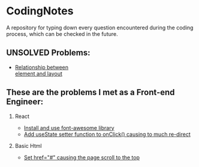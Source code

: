 # CodingNotes

A repository for typing down every question encountered during the coding process, which can be checked in the future.

## UNSOLVED Problems:
* [Relationship between <div> element and layout](./front-end/UNSOLVED/div-and-layout.md)

## These are the problems I met as a Front-end Engineer:

1. React
   * [Install and use font-awesome library](./front-end/react/font-awesome.md)
   * [Add useState setter function to onClick() causing to much re-direct](./front-end/react/setUseState-too-much-re-render.md)

2. Basic Html
   * [Set href="#" causing the page scroll to the top](./front-end/html-basics/'#'-cause-scroll-to-top.md)

